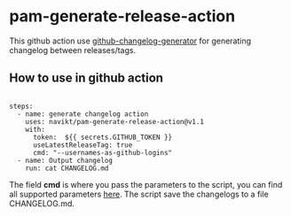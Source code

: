 # pam-generate-release-action
This github action use [github-changelog-generator](https://github.com/github-changelog-generator/github-changelog-generator)
for generating changelog between releases/tags.

## How to use in github action

```

steps:
  - name: generate changelog action
    uses: navikt/pam-generate-release-action@v1.1
    with:
      token:  ${{ secrets.GITHUB_TOKEN }}
      useLatestReleaseTag: true
      cmd: "--usernames-as-github-logins"
  - name: Output changelog
    run: cat CHANGELOG.md

```

The field **cmd** is where you pass the parameters to the script, you can find all supported parameters [here](https://github.com/github-changelog-generator/github-changelog-generator/wiki/Advanced-change-log-generation-examples). The script save the changelogs to a file CHANGELOG.md.
